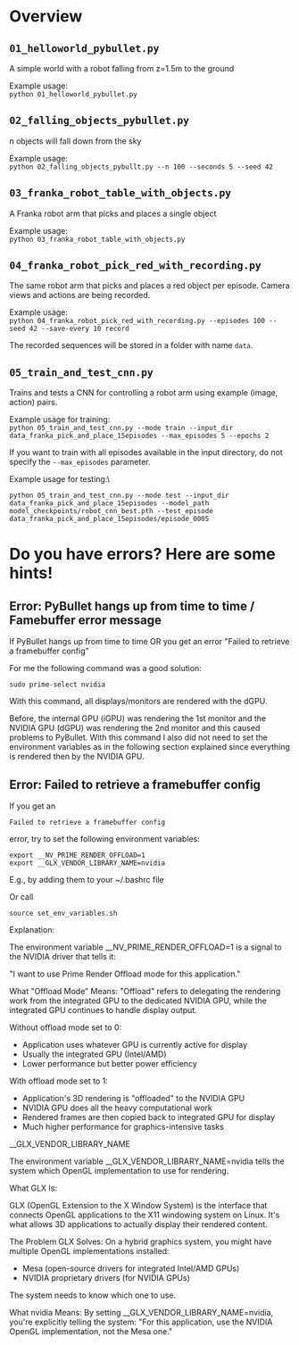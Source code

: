 # Overview

## `01_helloworld_pybullet.py`
A simple world with a robot falling from z=1.5m to the ground

Example usage:\
`python 01_helloworld_pybullet.py`



## `02_falling_objects_pybullet.py`
n objects will fall down from the sky

Example usage:\
`python 02_falling_objects_pybullt.py --n 100 --seconds 5 --seed 42`



## `03_franka_robot_table_with_objects.py`
A Franka robot arm that picks and places a single object

Example usage:\
`python 03_franka_robot_table_with_objects.py`



## `04_franka_robot_pick_red_with_recording.py`
The same robot arm that picks and places a red object per episode.
Camera views and actions are being recorded.

Example usage:\
`python 04_franka_robot_pick_red_with_recording.py --episodes 100 --seed 42 --save-every 10 record`

The recorded sequences will be stored in a folder with name `data`.



## `05_train_and_test_cnn.py`
Trains and tests a CNN for controlling a robot arm using example (image, action) pairs.

Example usage for training:\
`python 05_train_and_test_cnn.py --mode train --input_dir data_franka_pick_and_place_15episodes --max_episodes 5 --epochs 2`

If you want to train with all episodes available in the input directory, do not specify the `--max_episodes` parameter.

Example usage for testing:\

`python 05_train_and_test_cnn.py --mode test --input_dir data_franka_pick_and_place_15episodes --model_path model_checkpoints/robot_cnn_best.pth --test_episode data_franka_pick_and_place_15episodes/episode_0005`




# Do you have errors? Here are some hints!


## Error: PyBullet hangs up from time to time / Famebuffer error message


If
    PyBullet hangs up from time to time
OR
    you get an error "Failed to retrieve a framebuffer config"

For me the following command was a good solution:

    sudo prime-select nvidia

With this command, all displays/monitors are rendered with the dGPU.

Before, the internal GPU (iGPU) was rendering the 1st monitor and the NVIDIA GPU (dGPU) was rendering the 2nd monitor and this
caused problems to PyBullet. With this command I also did not need to set the environment variables as in the following section explained since everything is rendered then by the NVIDIA GPU.


## Error: Failed to retrieve a framebuffer config

If you get an

    Failed to retrieve a framebuffer config

error, try to set the following environment variables:

    export __NV_PRIME_RENDER_OFFLOAD=1
    export __GLX_VENDOR_LIBRARY_NAME=nvidia

E.g., by adding them to your ~/.bashrc file

Or call

    source set_env_variables.sh


Explanation:

The environment variable __NV_PRIME_RENDER_OFFLOAD=1 is a signal to the NVIDIA driver that tells it:

"I want to use Prime Render Offload mode for this application."

What "Offload Mode" Means: "Offload" refers to delegating the rendering work from the integrated GPU to the dedicated NVIDIA GPU, while the integrated GPU continues to handle display output.

Without offload mode set to 0:
- Application uses whatever GPU is currently active for display
- Usually the integrated GPU (Intel/AMD)
- Lower performance but better power efficiency

With offload mode set to 1:
- Application's 3D rendering is "offloaded" to the NVIDIA GPU
- NVIDIA GPU does all the heavy computational work
- Rendered frames are then copied back to integrated GPU for display
- Much higher performance for graphics-intensive tasks

__GLX_VENDOR_LIBRARY_NAME

The environment variable __GLX_VENDOR_LIBRARY_NAME=nvidia tells the system which OpenGL implementation to use for rendering.

What GLX Is:

GLX (OpenGL Extension to the X Window System) is the interface that connects OpenGL applications to the X11 windowing system on Linux. It's what allows 3D applications to actually display their rendered content.

The Problem GLX Solves:
On a hybrid graphics system, you might have multiple OpenGL implementations installed:
- Mesa (open-source drivers for integrated Intel/AMD GPUs)
- NVIDIA proprietary drivers (for NVIDIA GPUs)

The system needs to know which one to use. 

What nvidia Means:
By setting __GLX_VENDOR_LIBRARY_NAME=nvidia, you're explicitly telling the system:
"For this application, use the NVIDIA OpenGL implementation, not the Mesa one."